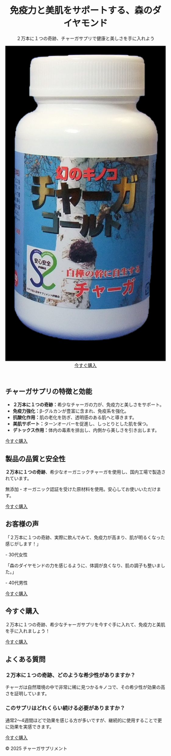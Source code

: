 <!DOCTYPE html>
<html lang="ja">
<head>
  <meta charset="UTF-8">
  <meta name="viewport" content="width=device-width, initial-scale=1.0">
  <title>チャーガサプリメント LP</title>
  <link rel="stylesheet" href="style.css">
</head>
<body>
  <!-- ヘッダー -->
  <header>
    <div class="hero">
      <h1>免疫力と美肌をサポートする、<span>森のダイヤモンド</span></h1>
      <p>２万本に１つの奇跡、チャーガサプリで健康と美しさを手に入れよう</p>
      <img src="1398462.png" alt="チャーガサプリメントの画像" width="600">
      <a href="#purchase" class="cta-button">今すぐ購入</a>
    </div>
  </header>

  <!-- 商品特徴セクション -->
  <section id="features" class="section">
    <h2>チャーガサプリの特徴と効能</h2>
    <ul>
      <li><strong>２万本に１つの奇跡：</strong>希少なチャーガの力が、免疫力と美しさをサポート。</li>
      <li><strong>免疫力強化：</strong>β-グルカンが豊富に含まれ、免疫系を強化。</li>
      <li><strong>抗酸化作用：</strong>肌の老化を防ぎ、透明感のある肌へと導きます。</li>
      <li><strong>美肌サポート：</strong>ターンオーバーを促進し、しっとりとした肌を保つ。</li>
      <li><strong>デトックス作用：</strong>体内の毒素を排出し、内側から美しさを引き出します。</li>
    </ul>
    <a href="#purchase" class="cta-button">今すぐ購入</a>
  </section>

  <!-- 製品の品質と安全性 -->
  <section id="quality" class="section">
    <h2>製品の品質と安全性</h2>
    <p><strong>２万本に１つの奇跡</strong>、希少なオーガニックチャーガを使用し、国内工場で製造されています。</p>
    <p>無添加・オーガニック認証を受けた原材料を使用。安心してお使いいただけます。</p>
    <a href="#purchase" class="cta-button">今すぐ購入</a>
  </section>

  <!-- お客様の声 -->
  <section id="testimonials" class="section">
    <h2>お客様の声</h2>
    <div class="testimonial">
      <p>「２万本に１つの奇跡、実際に飲んでみて、免疫力が高まり、肌が明るくなった感じがします！」</p>
      <p>- 30代女性</p>
    </div>
    <div class="testimonial">
      <p>「森のダイヤモンドの力を感じるように、体調が良くなり、肌の調子も整いました。」</p>
      <p>- 40代男性</p>
    </div>
    <a href="#purchase" class="cta-button">今すぐ購入</a>
  </section>

  <!-- 購入促進オファー -->
  <section id="purchase" class="section">
    <h2>今すぐ購入</h2>
    <p>２万本に１つの奇跡、希少なチャーガサプリを今すぐ手に入れて、免疫力と美肌を手に入れましょう！</p>
    <a href="checkout.html" class="cta-button">今すぐ購入</a>
  </section>

  <!-- FAQセクション -->
  <section id="faq" class="section">
    <h2>よくある質問</h2>
    <div class="faq-item">
      <h3>２万本に１つの奇跡、どのような希少性がありますか？</h3>
      <p>チャーガは自然環境の中で非常に稀に見つかるキノコで、その希少性が効果の高さを証明しています。</p>
    </div>
    <div class="faq-item">
      <h3>このサプリはどれくらい続ける必要がありますか？</h3>
      <p>通常2〜4週間ほどで効果を感じる方が多いですが、継続的に使用することで更に効果を実感できます。</p>
    </div>
    <a href="#purchase" class="cta-button">今すぐ購入</a>
  </section>

  <!-- フッター -->
  <footer>
    <p>&copy; 2025 チャーガサプリメント</p>
  </footer>
</body>
</html>

